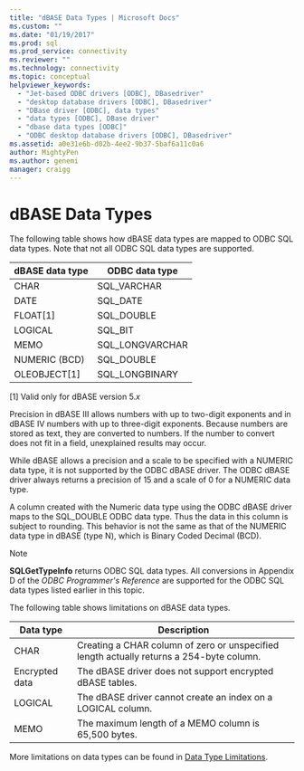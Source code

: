 ```yaml
---
title: "dBASE Data Types | Microsoft Docs"
ms.custom: ""
ms.date: "01/19/2017"
ms.prod: sql
ms.prod_service: connectivity
ms.reviewer: ""
ms.technology: connectivity
ms.topic: conceptual
helpviewer_keywords: 
  - "Jet-based ODBC drivers [ODBC], DBasedriver"
  - "desktop database drivers [ODBC], DBasedriver"
  - "DBase driver [ODBC], data types"
  - "data types [ODBC], DBase driver"
  - "dbase data types [ODBC]"
  - "ODBC desktop database drivers [ODBC], DBasedriver"
ms.assetid: a0e31e6b-d02b-4ee2-9b37-5baf6a11c0a6
author: MightyPen
ms.author: genemi
manager: craigg
---
```

# dBASE Data Types
The following table shows how dBASE data types are mapped to ODBC SQL data types. Note that not all ODBC SQL data types are supported.  
  
|dBASE data type|ODBC data type|  
|---------------------|--------------------|  
|CHAR|SQL_VARCHAR|  
|DATE|SQL_DATE|  
|FLOAT[1]|SQL_DOUBLE|  
|LOGICAL|SQL_BIT|  
|MEMO|SQL_LONGVARCHAR|  
|NUMERIC (BCD)|SQL_DOUBLE|  
|OLEOBJECT[1]|SQL_LONGBINARY|  
  
 [1]   Valid only for dBASE version 5.*x*  
  
 Precision in dBASE III allows numbers with up to two-digit exponents and in dBASE IV numbers with up to three-digit exponents. Because numbers are stored as text, they are converted to numbers. If the number to convert does not fit in a field, unexplained results may occur.  
  
 While dBASE allows a precision and a scale to be specified with a NUMERIC data type, it is not supported by the ODBC dBASE driver. The ODBC dBASE driver always returns a precision of 15 and a scale of 0 for a NUMERIC data type.  
  
 A column created with the Numeric data type using the ODBC dBASE driver maps to the SQL_DOUBLE ODBC data type. Thus the data in this column is subject to rounding. This behavior is not the same as that of the NUMERIC data type in dBASE (type N), which is Binary Coded Decimal (BCD).  
  
> [!NOTE]  
>  **SQLGetTypeInfo** returns ODBC SQL data types. All conversions in Appendix D of the *ODBC Programmer's Reference* are supported for the ODBC SQL data types listed earlier in this topic.  
  
 The following table shows limitations on dBASE data types.  
  
|Data type|Description|  
|---------------|-----------------|  
|CHAR|Creating a CHAR column of zero or unspecified length actually returns a 254-byte column.|  
|Encrypted data|The dBASE driver does not support encrypted dBASE tables.|  
|LOGICAL|The dBASE driver cannot create an index on a LOGICAL column.|  
|MEMO|The maximum length of a MEMO column is 65,500 bytes.|  
  
 More limitations on data types can be found in [Data Type Limitations](../../odbc/microsoft/data-type-limitations.md).

